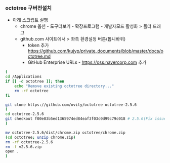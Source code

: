 ### octotree 구버전설치
- 아래 스크립트 실행
  - chrome 옵션 - 도구더보기 - 확장프로그램 - 개발자모드 활성화 > 폴더 드래그
  - github.com 사이트에서 > 좌측 환경설정 버튼(톱니바퀴)
    - token 추가 https://github.com/kujyp/private_documents/blob/master/docs/octotree.md
    - GitHub Enterprise URLs - https://oss.navercorp.com 추가
```bash
(
cd /Applications
if [[ -d octotree ]]; then
    echo "Remove existing octotree directory..."
    rm -rf octotree
fi

git clone https://github.com/ovity/octotree octotree-2.5.6
(
cd octotree-2.5.6
git checkout f00e83b5ed1365974ed84eaf3f03c0d99c79c018 # 2.5.6(Fix issue branch with slashes)
)

mv octotree-2.5.6/dist/chrome.zip octotree/chrome.zip
(cd octotree; unzip chrome.zip)
rm -rf octotree-2.5.6
rm -f v2.5.6.zip
open .
)
```
